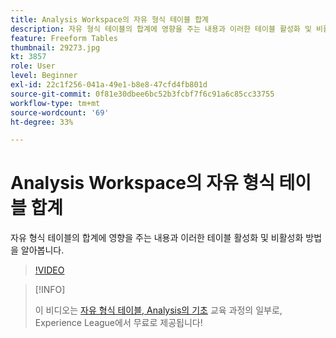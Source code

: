```yaml
---
title: Analysis Workspace의 자유 형식 테이블 합계
description: 자유 형식 테이블의 합계에 영향을 주는 내용과 이러한 테이블 활성화 및 비활성화 방법을 알아봅니다.
feature: Freeform Tables
thumbnail: 29273.jpg
kt: 3857
role: User
level: Beginner
exl-id: 22c1f256-041a-49e1-b8e8-47cfd4fb801d
source-git-commit: 0f81e30dbee6bc52b3fcbf7f6c91a6c85cc33755
workflow-type: tm+mt
source-wordcount: '69'
ht-degree: 33%

---
```


# Analysis Workspace의 자유 형식 테이블 합계

자유 형식 테이블의 합계에 영향을 주는 내용과 이러한 테이블 활성화 및 비활성화 방법을 알아봅니다.

>[!VIDEO](https://video.tv.adobe.com/v/29273/?quality=12&learn=on)

>[!INFO]
>
> 이 비디오는 [자유 형식 테이블, Analysis의 기초](https://experienceleague.adobe.com/?recommended=Analytics-U-1-2020.3) 교육 과정의 일부로, Experience League에서 무료로 제공됩니다!
